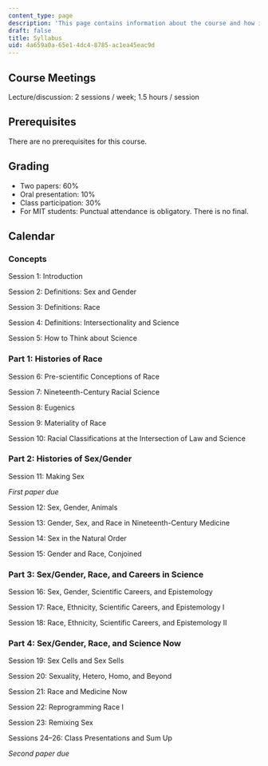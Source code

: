 ```yaml
---
content_type: page
description: 'This page contains information about the course and how it was run. '
draft: false
title: Syllabus
uid: 4a659a0a-65e1-4dc4-8785-ac1ea45eac9d
---
```

## Course Meetings

Lecture/discussion: 2 sessions / week; 1.5 hours / session

## Prerequisites

There are no prerequisites for this course.

## Grading

- Two papers: 60%
- Oral presentation: 10%
- Class participation: 30%
- For MIT students: Punctual attendance is obligatory. There is no final. 

## Calendar

### Concepts

Session 1: Introduction

Session 2: Definitions: Sex and Gender

Session 3: Definitions: Race

Session 4: Definitions: Intersectionality and Science

Session 5: How to Think about Science

### Part 1: Histories of Race

Session 6: Pre-scientific Conceptions of Race

Session 7: Nineteenth-Century Racial Science

Session 8: Eugenics

Session 9: Materiality of Race

Session 10: Racial Classifications at the Intersection of Law and Science

### Part 2: Histories of Sex/Gender

Session 11: Making Sex

*First paper due*

Session 12: Sex, Gender, Animals

Session 13: Gender, Sex, and Race in Nineteenth-Century Medicine

Session 14: Sex in the Natural Order

Session 15: Gender and Race, Conjoined

### Part 3: Sex/Gender, Race, and Careers in Science

Session 16: Sex, Gender, Scientific Careers, and Epistemology

Session 17: Race, Ethnicity, Scientific Careers, and Epistemology I

Session 18: Race, Ethnicity, Scientific Careers, and Epistemology II

### Part 4: Sex/Gender, Race, and Science Now

Session 19: Sex Cells and Sex Sells

Session 20: Sexuality, Hetero, Homo, and Beyond

Session 21: Race and Medicine Now

Session 22: Reprogramming Race I

Session 23: Remixing Sex

Sessions 24–26: Class Presentations and Sum Up

*Second paper due*